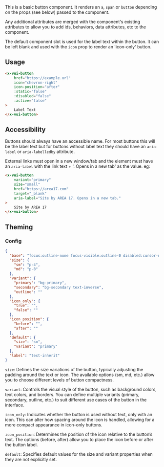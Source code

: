 This is a basic button component. It renders an `a`, `span` or `button` depending on the props (see below) passed to the component.

Any additional attributes are merged with the component's existing attributes to allow you to add ids, behaviors, data attributes, etc to the component.

The default component slot is used for the label text within the button. It can be left blank and used with the `icon` prop to render an 'icon-only' button.

## Usage

```html
<x-vui-button
    href="https://example.url"
    icon="chevron-right"
    icon-position="after"
    :static="false"
    :disabled="false"
    :active="false"
>
    Label Text
</x-vui-button>
```


## Accessibility

Buttons should always have an accessible name. For most buttons this will be the label text but for buttons without label text they should have an `aria-label` or `aria-labelledby` attribute.

External links must open in a new window/tab and the element must have an `aria-label` with the link text + '. Opens in a new tab' as the value. eg:

```html
<x-vui-button
    variant="primary"
    size="small"
    href="https://area17.com"
    target="_blank"
    aria-label="Site by AREA 17. Opens in a new tab."
>
    Site by AREA 17
</x-vui-button>
```

## Theming

### Config

```json
{
  "base": "focus:outline-none focus-visible:outline-0 disabled:cursor-not-allowed disabled:opacity-75 flex-shrink-0",
  "size": {
    "sm": "p-4",
    "md": "p-8"
  },
  "variant": {
    "primary": "bg-primary",
    "secondary": "bg-secondary text-inverse",
    "outline": ""
  },
  "icon_only": {
    "true": "",
    "false": ""
  },
  "icon_position": {
    "before": "",
    "after": ""
  },
  "default": {
    "size": "sm",
    "variant": "primary"
  },
  "label": "text-inherit"
}

```

`size`:
Defines the size variations of the button, typically adjusting the padding around the text or icon. The available options (sm, md, etc.) allow you to choose different levels of button compactness.

`variant`:
Controls the visual style of the button, such as background colors, text colors, and borders. You can define multiple variants (primary, secondary, outline, etc.) to suit different use cases of the button in the interface.

`icon_only`:
Indicates whether the button is used without text, only with an icon. This can alter how spacing around the icon is handled, allowing for a more compact appearance in icon-only buttons.

`icon_position`:
Determines the position of the icon relative to the button’s text. The options (before, after) allow you to place the icon before or after the button label.

`default`:
Specifies default values for the size and variant properties when they are not explicitly set.
